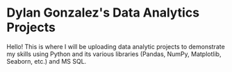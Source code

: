 # Dylan Gonzalez's Data Analytics Projects

Hello!
This is where I will be uploading data analytic projects to demonstrate my skills using Python and its various libraries (Pandas, NumPy, Matplotlib, Seaborn, etc.) and MS SQL.
